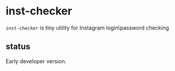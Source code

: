 inst-checker
============

``inst-checker`` is tiny utility for Instagram login\password checking


status
------

Early developer version.
